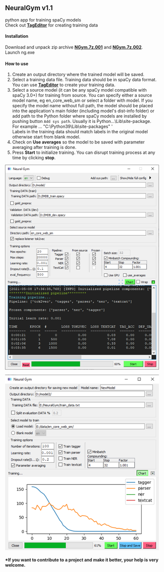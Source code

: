 ## NeuralGym v1.1
python app for training spaCy models<br/>
Check out [**TagEditor**](https://github.com/d5555/TagEditor) for creating training data
#### Installation
<!---**Option 1**: No installation required.--->
Download and unpack zip archive [**NGym.7z.001**](https://github.com/d5555/NeuralGym/raw/master/NGym.7z.001) and  [**NGym.7z.002**](https://github.com/d5555/NeuralGym/raw/master/NGym.7z.002).<br/>
Launch ng.exe <br/>
<!---**Option 2**: Download **NGym** folder with python files. Run **ng.pyw** (You will need pyqt5, spaCy and matpotlib to be installed on your PC). In this mode you can use spacy.prefer_gpu() option.<br/>--->
#### How to use
1. Create an output directory where the trained model will be saved.<br/>
2. Select a training data file. Training data should be in spaCy data format. You can use [**TagEditor**](https://github.com/d5555/TagEditor) to create your training data. 
3. Select a source model (it can be any spaCy model compatible with spaCy 3.0+) for training from source. You can specify either a source model name, eg en_core_web_sm or select a folder with model. If you specify the model name without full path, the model should be placed into the application's main folder (including model's dist-info folder) or add path to the Python folder where spaCy models are installed by pushing button `Add sys path`. Usually it is Python...\Lib\site-package. For example ... "C:\Python39\Lib\site-packages" '<br/>Labels in the training data should match labels in the original model otherwise start from blank model. <br/>
4. Check on **Use averages** so the model to be saved with parameter averaging after training is done.
5. Press **Start** to initialize training. You can disrupt training process at any time by clicking **stop**. 

<img src="https://github.com/d5555/NeuralGym/blob/master/NGym.png" width="550" >

![alt text](https://github.com/d5555/NeuralGym/blob/master/NGymChart.png)


#### *If you want to contribute to a project and make it better, your help is very welcome.

